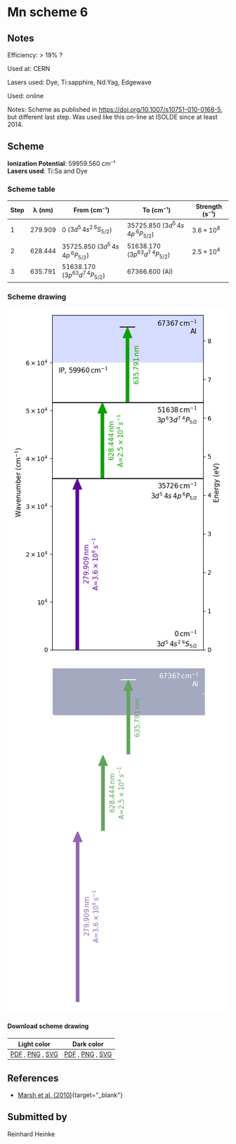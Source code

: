# Mn scheme 6

## Notes

Efficiency: > 19% ?

Used at: CERN

Lasers used: Dye, Ti:sapphire, Nd:Yag, Edgewave

Used: online

Notes: Scheme as published in https://doi.org/10.1007/s10751-010-0168-5, but different last step. Was used like this on-line at ISOLDE since at least 2014.





## Scheme

**Ionization Potential**: 59959.560 cm⁻¹  
**Lasers used**: Ti:Sa and Dye

### Scheme table

| Step | λ (nm)  |              From (cm⁻¹)              |               To (cm⁻¹)               |   Strength (s⁻¹)    |
| ---- | ------- | ------------------------------------- | ------------------------------------- | ------------------- |
| 1    | 279.909 | 0 ($3d^5\,4s^2\,^6S_{5/2}$)           | 35725.850 ($3d^5\,4s\,4p\,^6P_{5/2}$) | $3.6 \times 10^{8}$ |
| 2    | 628.444 | 35725.850 ($3d^5\,4s\,4p\,^6P_{5/2}$) | 51638.170 ($3p^63d^7\,^4P_{5/2}$)     | $2.5 \times 10^{4}$ |
| 3    | 635.791 | 51638.170 ($3p^63d^7\,^4P_{5/2}$)     | 67366.600 (AI)                        |                     |


### Scheme drawing

![mn scheme, light mode](mn-006/mn-006-light.png#only-light)
![mn scheme, dark mode](mn-006/mn-006-dark-web.png#only-dark)

#### Download scheme drawing

|                                            Light color                                            |                                           Dark color                                           |
| ------------------------------------------------------------------------------------------------- | ---------------------------------------------------------------------------------------------- |
| [PDF](mn-006/mn-006-light.pdf) , [PNG](mn-006/mn-006-light.png) , [SVG](mn-006/mn-006-light.svg)  | [PDF](mn-006/mn-006-dark.pdf) , [PNG](mn-006/mn-006-dark.png) , [SVG](mn-006/mn-006-dark.svg)  |


## References

  - [Marsh et al. (2010)](https://doi.org/10.1007/s10751-010-0168-5){target="_blank"}



## Submitted by

Reinhard Heinke

